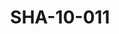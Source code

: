 ---
pid: SHA-10-011
title: SHA-10-011
language: ar
collection: شرحبيل احمد
original_label: 
rights: شرحبيل احمد
location_of_original: شرحبيل احمد
photographer_or_studio: 
scanned_from: photograph 8.7 by 9
_date: late 1950s
location: الخرطوم، حديقة الحيوان
description: شرحبيل احمد الطيب محمد سعيد وشخص اخر
additional_notes: 
permission_display: 'yes'
on_server: 'no'
on_website: 'no'
permalink: "/archive/ar/sha-10-011.html"
layout: photo-page
---